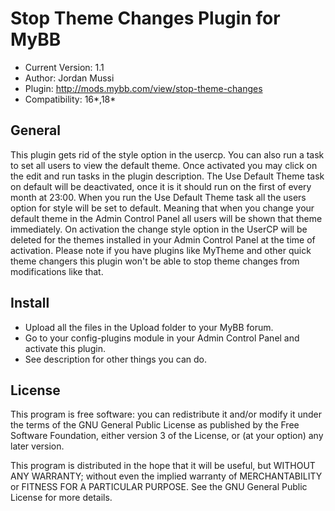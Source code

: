 Stop Theme Changes Plugin for MyBB
==========

+ Current Version: 1.1
+ Author: Jordan Mussi
+ Plugin: http://mods.mybb.com/view/stop-theme-changes
+ Compatibility: 16*,18*

General
----------
This plugin gets rid of the style option in the usercp. You can also run a task to set all users to view the default theme. Once activated you may click on the edit and run tasks in the plugin description. The Use Default Theme task on default will be deactivated, once it is it should run on the first of every month at 23:00. When you run the Use Default Theme task all the users option for style will be set to default. Meaning that when you change your default theme in the Admin Control Panel all users will be shown that theme immediately. On activation the change style option in the UserCP will be deleted for the themes installed in your Admin Control Panel at the time of activation. Please note if you have plugins like MyTheme and other quick theme changers this plugin won't be able to stop theme changes from modifications like that.

Install
----------
+ Upload all the files in the Upload folder to your MyBB forum.
+ Go to your config-plugins module in your Admin Control Panel and activate this plugin.
+ See description for other things you can do.

License
----------
This program is free software: you can redistribute it and/or modify it under 
the terms of the GNU General Public License as published by the Free Software 
Foundation, either version 3 of the License, or (at your option) any later 
version.

This program is distributed in the hope that it will be useful, but WITHOUT ANY 
WARRANTY; without even the implied warranty of MERCHANTABILITY or 
FITNESS FOR A PARTICULAR PURPOSE. See the GNU General Public License 
for more details.
